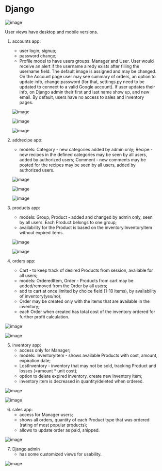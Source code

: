 # Django
![image](https://user-images.githubusercontent.com/103450865/199138211-22d1d9d0-c5b2-4d37-b19a-c88e927d30da.png)


User views have desktop and mobile versions. 

1) accounts app:
    - user login, signup;
    - password change;
    - Profile model to have users groups: Manager and User.
    User would receive an alert if the username alredy exists after filling the username field. The default image is assigned and may be changed.
    On the Account page user may see summary of orders, an option to update info, change password (for that, settings.py need to be updated to connect to a valid Google account). If user updates their info, on Django admin their first and last name show up, and new email. By default, users have no access to sales and inventory pages.
    
    ![image](https://user-images.githubusercontent.com/103450865/200011375-1abad45d-72a2-48e4-bdb8-3cccc269d652.png)
    
    ![image](https://user-images.githubusercontent.com/103450865/200013496-3e073007-d42f-4392-8c65-9d395e7b6fa8.png)
    
    ![image](https://user-images.githubusercontent.com/103450865/200021638-7f2517ff-8081-4088-90bd-b94d2a599d69.png) 


2) addrecipe app:
    - models: Category - new categories added by admin only;
              Recipe   - new recipes in the defined categories may be seen by all users, added by authorized users;
              Comment  - new comments may be posted for the recipes may be seen by all users, added by authorized users. 
              
   ![image](https://user-images.githubusercontent.com/103450865/200020346-8ce67181-3315-444c-bc51-bdec19de913b.png)
        
   ![image](https://user-images.githubusercontent.com/103450865/200019495-8e53864b-22c0-4bca-9bec-88e8b79c8c2b.png)

   ![image](https://user-images.githubusercontent.com/103450865/200020577-33f1ee08-3ab9-4d89-913d-e1578ee44fb6.png)

 
3) products app:
    - models: Group, Product - added and changed by admin only, seen by all users. Each Product belongs to one group;
    - availability for the Product is based on the inventory.InventoryItem without expired items.
    
     ![image](https://user-images.githubusercontent.com/103450865/199138381-5fad85d5-4f15-4723-947c-095b189f7920.png)
     
     ![image](https://user-images.githubusercontent.com/103450865/199138496-a98fdcc1-834c-435f-84ad-82696f3ec99e.png)



4) orders app:
    - Cart - to keep track of desired Products from session, available for all users;
    - models: OrderedItem, Order - Products from cart may be added/removed from the Order by all users;
    - add to cart at once limited by choice field (1-10 items), by availability of inventory(yes/no);
    - Order may be created only with the items that are available in the inventory;
    - each Order when created has total cost of the inventory ordered for further profit calculation.
    
    
![image](https://user-images.githubusercontent.com/103450865/199138606-adca7a59-c1e0-43c3-a1e3-99254e597456.png)

![image](https://user-images.githubusercontent.com/103450865/200015450-73cb0849-0565-480c-9793-d143ad9ca53e.png)


5) inventory app:
    - access only for Manager;
    - models: InventoryItem - shows available Products with cost, amount, expiration date; 
    - LostInventory - inventory that may not be sold, tracking Product and losses (=amount * unit cost);
    - option to delete expired inventory, create new inventory item;
    - inventory item is decreased in quantity/deleted when ordered.
    
![image](https://user-images.githubusercontent.com/103450865/199138674-7a644011-263a-4cea-b6cf-27a0fa1e41ff.png)

![image](https://user-images.githubusercontent.com/103450865/200022115-f23b5020-5ab5-4469-8288-2aedcc57d496.png)



   
6) sales app:
    - access for Manager users;
    - shows all orders, quantity of each Product type that was ordered (rating of most popular products);
    - allows to update order as paid, shipped.
    
![image](https://user-images.githubusercontent.com/103450865/199138760-6fadff22-8389-4088-9fc3-cd503af869d7.png)

7) Django admin 
    - has some customized views for usability. 
   
![image](https://user-images.githubusercontent.com/103450865/200023097-d9097524-387c-473f-9b7b-cfe518997acc.png)


    
